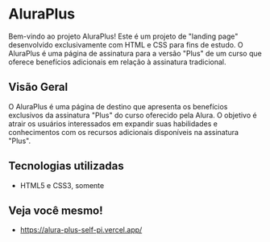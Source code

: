 # AluraPlus

Bem-vindo ao projeto AluraPlus! Este é um projeto de "landing page" desenvolvido exclusivamente com HTML e CSS para fins de estudo. O AluraPlus é uma página de assinatura para a versão "Plus" de um curso que oferece benefícios adicionais em relação à assinatura tradicional.

## Visão Geral

O AluraPlus é uma página de destino que apresenta os benefícios exclusivos da assinatura "Plus" do curso oferecido pela Alura. O objetivo é atrair os usuários interessados em expandir suas habilidades e conhecimentos com os recursos adicionais disponíveis na assinatura "Plus".

## Tecnologias utilizadas

- HTML5 e CSS3, somente 

## Veja você mesmo!
- https://alura-plus-self-pi.vercel.app/


